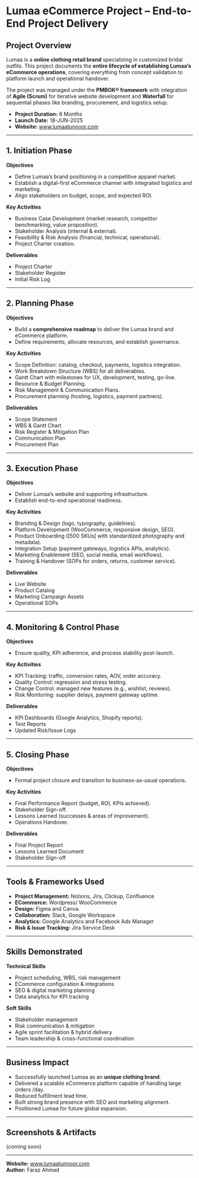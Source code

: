 # Lumaa eCommerce Project – End-to-End Project Delivery

## Project Overview  
Lumaa is a **online clothing retail brand** specializing in customized bridal outfits. This project documents the **entire lifecycle of establishing Lumaa’s eCommerce operations**, covering everything from concept validation to platform launch and operational handover.  

The project was managed under the **PMBOK® framework** with integration of **Agile (Scrum)** for iterative website development and **Waterfall** for sequential phases like branding, procurement, and logistics setup.  

- **Project Duration:** 6 Months
- **Launch Date:** 18-JUN-2025 
- **Website:** www.lumaatunnoor.com

---

## 1. Initiation Phase  

**Objectives**  
- Define Lumaa’s brand positioning in a competitive apparel market.  
- Establish a digital-first eCommerce channel with integrated logistics and marketing.  
- Align stakeholders on budget, scope, and expected ROI.  

**Key Activities**  
- Business Case Development (market research, competitor benchmarking, value proposition).  
- Stakeholder Analysis (internal & external).  
- Feasibility & Risk Analysis (financial, technical, operational).  
- Project Charter creation.  

**Deliverables**  
- Project Charter  
- Stakeholder Register  
- Initial Risk Log  

---

## 2. Planning Phase  

**Objectives**  
- Build a **comprehensive roadmap** to deliver the Lumaa brand and eCommerce platform.  
- Define requirements, allocate resources, and establish governance.  

**Key Activities**  
- Scope Definition: catalog, checkout, payments, logistics integration.  
- Work Breakdown Structure (WBS) for all deliverables.  
- Gantt Chart with milestones for UX, development, testing, go-live.  
- Resource & Budget Planning.  
- Risk Management & Communication Plans.  
- Procurement planning (hosting, logistics, payment partners).  

**Deliverables**  
- Scope Statement  
- WBS & Gantt Chart  
- Risk Register & Mitigation Plan  
- Communication Plan  
- Procurement Plan  

---

## 3. Execution Phase  

**Objectives**  
- Deliver Lumaa’s website and supporting infrastructure.  
- Establish end-to-end operational readiness.  

**Key Activities**  
- Branding & Design (logo, typography, guidelines).  
- Platform Development (WooCommerce, responsive design, SEO).  
- Product Onboarding ([500 SKUs] with standardized photography and metadata).  
- Integration Setup (payment gateways, logistics APIs, analytics).  
- Marketing Enablement (SEO, social media, email workflows).  
- Training & Handover (SOPs for orders, returns, customer service).  

**Deliverables**  
- Live Website  
- Product Catalog  
- Marketing Campaign Assets  
- Operational SOPs  

---

## 4. Monitoring & Control Phase  

**Objectives**  
- Ensure quality, KPI adherence, and process stability post-launch.  

**Key Activities**  
- KPI Tracking: traffic, conversion rates, AOV, order accuracy.  
- Quality Control: regression and stress testing.  
- Change Control: managed new features (e.g., wishlist, reviews).  
- Risk Monitoring: supplier delays, payment gateway uptime.  

**Deliverables**  
- KPI Dashboards (Google Analytics, Shopify reports).  
- Test Reports  
- Updated Risk/Issue Logs  

---

## 5. Closing Phase  

**Objectives**  
- Formal project closure and transition to business-as-usual operations.  

**Key Activities**  
- Final Performance Report (budget, ROI, KPIs achieved).  
- Stakeholder Sign-off.  
- Lessons Learned (successes & areas of improvement).  
- Operations Handover.  

**Deliverables**  
- Final Project Report  
- Lessons Learned Document  
- Stakeholder Sign-off  

---

## Tools & Frameworks Used  
- **Project Management:** Notions, Jira, Clickup, Confluence  
- **ECommerce:** Wordpress/ WooCommerce  
- **Design:** Figma and Canva.  
- **Collaboration:** Slack, Google Workspace  
- **Analytics:** Google Analytics and Facebook Ads Manager  
- **Risk & Issue Tracking:** Jira Service Desk  

---

## Skills Demonstrated  

**Technical Skills**  
- Project scheduling, WBS, risk management  
- ECommerce configuration & integrations  
- SEO & digital marketing planning  
- Data analytics for KPI tracking  

**Soft Skills**  
- Stakeholder management  
- Risk communication & mitigation  
- Agile sprint facilitation & hybrid delivery  
- Team leadership & cross-functional coordination  

---

## Business Impact  
- Successfully launched Lumaa as an **unique clothing brand**.  
- Delivered a scalable eCommerce platform capable of handling large orders /day.  
- Reduced fulfillment lead time.
- Built strong brand presence with SEO and marketing alignment.  
- Positioned Lumaa for future global expansion.  

---

## Screenshots & Artifacts  
(coming soon)  

---

**Website:** www.lumaatunnoor.com  
**Author:** Faraz Ahmad
